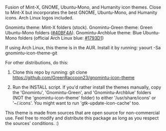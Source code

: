Fusion of Mint-X, GNOME, Ubuntu-Mono, and Humanity icon themes. Close to Mint-X but incorporates the best GNOME, Ubuntu-Mono, and Humanity icons. Arch Linux logos included.

Gnomintu theme: Mint-X folders (stock).
Gnomintu-Green theme: Green Ubuntu-Mono folders ([#40BF4A](http://coloreminder.com/40bf4a)).
Gnomintu-Archblue theme: Blue Ubuntu-Mono folders (official Arch Linux blue: [#1793D1](http://coloreminder.com/1793D1))

If using Arch Linux, this theme is in the AUR. Install it by running:
yaourt -Sa gnomintu-icon-theme-git

For other distributions, do this:
1. Clone this repo by running:
git clone https://github.com/GreenRaccoon23/gnomintu-icon-theme

2. Run the INSTALL script.
If you'd rather install the themes manually, copy the 'Gnomintu', 'Gnomintu-Green', and 'Gnomintu-Archblue' folders (NOT the 'gnomintu-icon-theme' folder) to either '/usr/share/icons' or '~/.icons'. You might want to run 'gtk-update-icon-cache' too.

This theme is made from sources that are open source for non-commercial use. Feel free to modify and distribute this package as long as you respect the sources' conditions. :)